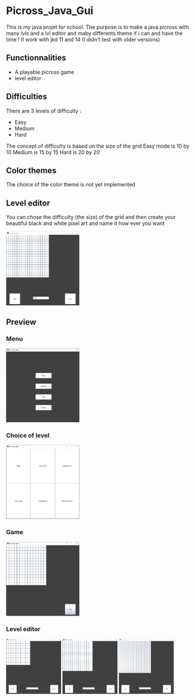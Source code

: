 # Picross_Java_Gui

 This is my java projet for school. The purpose is to make a java picross with many lvls and a lvl editor and maby differents theme if i can and have the time !
 It work with jkd 11 and 14 (I didn't test with older versions)

## Functionnalities

 * A playable picross game
 * level editor

## Difficulties

  There are 3 levels of difficulty :

  * Easy
  * Medium
  * Hard

  The concept of difficulty is based on the size of the grid
  Easy mode is 10 by 10
  Medium is 15 by 15
  Hard is 20 by 20

## Color themes

  The choice of the color theme is not yet implemented

## Level editor

  You can chose the difficulty (the size) of the grid
  and then create your beautiful black and white pixel
  art and name it how ever you want

 <img src="readme_images/lvl_editor.PNG" width="200"/>

## Preview

### Menu

 <img src="readme_images/main_menu.PNG" width="200"/>

### Choice of level

 <img src="readme_images/lvl_choice.PNG" width="200"/>

### Game

 <img src="readme_images/game.PNG" width="200"/>

### Level editor

 <img src="readme_images/lvl_editor_easy.PNG" width="150"/> <img src="readme_images/lvl_editor_medium.PNG" width="150"/> <img src="readme_images/lvl_editor.PNG" width="150"/>
